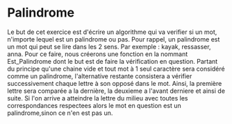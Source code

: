 # Palindrome

Le but de cet exercice est d'écrire un algorithme qui va verifier si un mot, n'importe lequel est un palindrome ou pas.
Pour rappel, un palindrome est un mot qui peut se lire dans les 2 sens. Par exemple : kayak, ressasser, anna.
Pour ce faire, nous créerons une fonction en la nommant Est_Palindrome dont le but est de faire la vérification en question.
Partant du principe qu'une chaine vide et tout mot à 1 seul caractère sera considéré comme un palindrome, l'alternative restante consistera a vérifier successivement chaque lettre à son opposé
dans le mot. Ainsi, la première lettre sera comparée a la dernière, la deuxieme a l'avant derniere et ainsi de suite.
Si l'on arrive a atteindre la lettre du milieu avec toutes les correspondances respectees alors le mot en question est un palindrome,sinon ce n'en est pas un.
